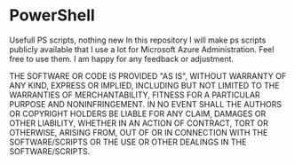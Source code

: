# PowerShell
Usefull PS scripts, nothing new 
In this repository I will make ps scripts publicly available that I use a lot for Microsoft Azure Administration. Feel free to use them. I am happy for any feedback or adjustment. 

THE SOFTWARE OR CODE IS PROVIDED "AS IS", WITHOUT WARRANTY OF ANY KIND,
EXPRESS OR IMPLIED, INCLUDING BUT NOT LIMITED TO THE WARRANTIES OF
MERCHANTABILITY, FITNESS FOR A PARTICULAR PURPOSE AND
NONINFRINGEMENT. IN NO EVENT SHALL THE AUTHORS OR COPYRIGHT HOLDERS
BE LIABLE FOR ANY CLAIM, DAMAGES OR OTHER LIABILITY, WHETHER IN AN
ACTION OF CONTRACT, TORT OR OTHERWISE, ARISING FROM, OUT OF OR IN
CONNECTION WITH THE SOFTWARE/SCRIPTS OR THE USE OR OTHER DEALINGS IN THE
SOFTWARE/SCRIPTS.
